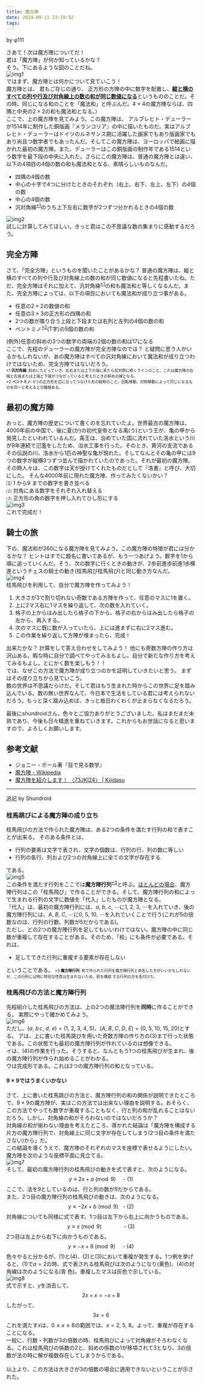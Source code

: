 ```yaml
---
title: 魔方陣
date: 2019-09-11 23:19:32
tags:
---
```


by φ111

さあて！次は魔方陣についてだ！  
君は「魔方陣」が何か知っているかな？  
そう。下にあるような図のことだね。  
![img1]()  
ではまず、魔方陣とは何かについて見ていこう！  
魔方陣とは、 君もご存じの通り、 正方形の方陣の中に数字を配置し、<u>**縦と横のすべての列や行及び対角線上の数の和が同じ数値になる**</u>というもののことだ。その時、同じになる和のことを「魔法和」と呼ぶんだ。$4\times4$の魔方陣ならば、四隅と中央の$2\times2$の和も魔法和となる。）  
ここで、上の魔方陣を見てみよう。この魔方陣は、 アルブレヒト・デューラーが1514年に制作した銅版画『メランコリア』の中に描いたものだ。実はアルブレヒト・デューラーはドイツのルネサンス期に活躍した画家でもあり版画家でもあり尚且つ数学者でもあったんだ。そしてこの魔方陣は、ヨーロッパで絵画に描かれた最初の魔方陣。また、デューラーはこの銅版画の制作年である1514という数字を最下段の中央に入れた。さらにこの魔方陣は、普通の魔方陣とは違い、以下の4項目の4個の数の和も魔法和となる、素晴らしいものなんだ。 
* 四隅の4個の数
* 中心の十字で4つに分けたときのそれぞれ（右上、右下、左上、左下）の4個の数
* 中心の4個の数
* 汎対角線<sup><a href="#1">\*1</a></sup>のうち上下左右に数字が2つずつ分かれるときの4個の数  

![img2]()  
試しに計算してみてほしい。きっと君はこの不思議な数の集まりに感動するだろう。

## 完全方陣
さて、「完全方陣」というものを聞いたことがあるかな？ 普通の魔方陣は、縦と横のすべての列や行及び対角線上の数の和が同じ数値になると先程書いたね。ただ、完全方陣はそれに加えて、汎対角線<sup><a href="#1">\*1</a></sup>の和も魔法和と等しくなるんだ。また、完全方陣によっては、以下の項目においても魔法和が成り立つ事がある。
* 任意の$2\times2$の数値の和
* 任意の$3\times3$の正方形の四隅の和
* 2つの数が隣り合う上段と下段または右列と左列の4個の数の和
* ペントミノ<sup><a href="#2">\*2</a></sup>(T字)の5個の数の和  

(例外)任意の斜めの3つの数字の両端の2個の数の和は17になる  
ここで、先程のデューラーの魔方陣が完全方陣なのでは？ と疑問に思う人がいるかもしれないが、あの魔方陣はすべての汎対角線において魔法和が成り立つわけではないため、完全方陣ではないだろう。  
<span id="1" style="font-size:x-small">\*1 **汎対角線**: 斜めにたどっていき、左右または上下の端に来たら反対側に続くラインのこと。これは魔方陣の右端と左端または上端と下端がつながっていると考えたときの斜めの線となる。  
<span id="2" style="font-size:x-small">\*2 **ペントミノ**: 5つの正方形を辺に沿ってつなげた形の総称のこと。回転移動、対称移動によって同じになるものを同一と考えると12種類ある。

## 最初の魔方陣
おっと、魔方陣の歴史について書くのを忘れていたよ。世界最古の魔方陣は、4000年前の中国で、後に夏(か)の初代皇帝となる禹(う)という王が、亀の甲から発見したといわれているんだ。禹王は、治めていた国に流れていた洛水という川が9年連続で氾濫をしたため、治水工事を行った。そのとき、黄河の支流であるその伝説の川、洛水から1匹の神聖な亀が現れた。そしてなんとその亀の甲には9つの数字が縦横3つずつ並んで描かれていたのであった。それが最初の魔方陣。その時人々は、この数字は天が授けてくれたものだとして『洛書』と呼び、大切にした。
そんな4000年前に現れた魔方陣、作ってみたくないかい？  
⑴ 1 から9 までの数字を書き並べる  
⑵ 対角にある数字をそれぞれ入れ替える  
⑶ 正方形の角の数字を押し入れてひし形にする  
![img3]()  
これで完成だ！

## 騎士の旅
下の、魔法和が260になる魔方陣を見てみよう。この魔方陣の特徴が君には分かるかな？ ヒントはすでに題名に書いてあるが、もう一つあげよう。数字を1から順に追っていくんだ。そう、次の数字に行くときの動きが、2歩前進歩前進1歩横進というチェスの騎士の動き(桂馬飛び桂馬飛び)と同じ動き方なんだ。  
![img4]()  
桂馬飛びを利用して、自分で魔方陣を作ってみよう！
1.  大きさが3で割り切れない奇数である方陣を作って、任意のマスに1を置く。
3.  上に2マス右に1マスを繰り返して、次の数を入れていく。
6.  格子の上からはみ出したら格子の下から、格子の右からはみ出したら格子の左から、再入する。
10.  次のマスに既に数が入っていたら、上には進まずに右に2マス進む。
15.  この作業を繰り返して方陣が埋まったら、完成！

出来たかな？ 計算をして答え合わせをしてみよう！ 他にも奇数方陣の作り方は沢山ある。暇な時に自分で調べてやってみるもよし。自分で新たな作り方を考えてみるもよし。とにかく数を楽しもう！！  
では、なぜこの方法で魔方陣が成り立つのかを証明していきたいと思う。 まずはその成り立ちから見ていこう。  
数の世界は不思議だらけだ。そして君はもう生まれた時からこの世界に足を踏み込んでいる。数の無い世界なんて、今日本で生活をしている君には考えられないだろう。もっと深く踏み込めば、きっと毎日わくわくが止まらなくなるだろう。

最後にshundroidさん、色々とご協力ありがとうございました。私はまだまだ未熟であり、今後も日々精進を重ねていきます。これからもお世話になると思いますので、よろしくお願いします。

## 参考文献
* ジョニー・ポール著『目で見る数学』
* [魔方陣 - Wikipedia](https://ja.wikipedia.org/wiki/%E9%AD%94%E6%96%B9%E9%99%A3)
* [魔方陣を紹介します！ 〈73JKI24〉 | Kijidasu](https://kijidasu.com/?p=14545)

------

追記 by Shundroid

### 桂馬跳びによる魔方陣の成り立ち
桂馬飛びの方法で作られた魔方陣は、ある2つの条件を満たす行列の和で表すことが出来る。
そのある条件とは、
* 行列の要素は文字で表され、文字の個数は、行列の行、列の数に等しい
* 行列の各行、列および2つの対角線上に全ての文字が存在する  

である。  
![img5]()  
この条件を満たす行列をここでは<strong>魔方陣行列</strong><sup><a href="#2">\*3</a></sup>と呼ぶ。<u>ほとんどの場合</u>、魔方陣行列はこの「桂馬飛び」で作ることができる。そして、魔方陣行列の和によって生まれる行列の文字に数値を「代入」したものが魔方陣となる。  
「代入」は、最初の魔方陣行列には、$a,\ b,\ c,\ \cdots$に$1,\ 2,\ 3,\ \cdots$を入れていき、後の魔方陣行列には、$A,\ B,\ C,\ \cdots$に$0,\ 5,\ 10,\ \cdots$を入れていくことで行う(これが5の倍数なのは、行列の行数、列数が5だからである)。  
ただし、どの2つの魔方陣行列を足してもいいわけではない。魔方陣の中に同じ数が重複して存在することがある。そのため、「和」にも条件が必要である。それは、
* 足してできた行列に重複する要素が存在しない  

ということである。
<span id="3" style="font-size:x-small">\*3 **魔方陣行列**: 和で作られた行列を魔方陣行列と命名した方がいいかもしれないが、この行列には特に特別な性質は生まれないため、和を構成 する行列の方を名付けた。

### 桂馬飛びの方法と魔方陣行列
先程紹介した桂馬飛びの方法は、上の2つの魔法陣行列を<strong>同時</strong>に作ることができる。 実際にやって確かめてみよう。  
![img6]()  
ただし、$(a,\ b\, c,\ d,\ e)=(1,\ 2,\ 3,\ 4,\ 5)$、$(A,\ B,\ C,\ D,\ E)=(0,\ 5,\ 10,\ 15,\ 20)$とする。
アは、上に書いた桂馬跳びを用いた奇数方陣の作り方の(3)まで行った状態である。この状態でも最初の魔方陣行列が作れているのは想像できる。  
イは、(4)の作業を行った。そうすると、なんともう1つの桂馬飛びが生まれ、後の魔方陣行列が作られ始めることがわかる。  
ウは完成形である。これは2つの魔方陣行列の和となっている。

#### $9\times9$ではうまくいかない
さて、上に書いた桂馬跳びの方法と、魔方陣行列の和の関係が説明できたところで、$9\times9$の魔方陣が、実はこの方法では出来ない理由を説明する。おそらく、この方法でやっても数字が重複することもなく、行と列の和が乱れることはないだろう。しかし、対角線の和がそろわないのではないだろうか？  
対角線の和が揃わない理由を考えたところ、導かれた結論は「魔方陣を構成する片方の魔方陣行列で、対角線上に同じ文字が存在してしまう(2つ目の条件を満たさない)から」だ。  
この結論を導くうえで、魔方陣のそれぞれのマスを座標で表せるようにしたい。魔方陣を次のような座標平面に見立てる。  
![img7]()  
そして、最初の魔方陣行列の桂馬飛びの動きを式で表すと、次のようになる。
$$y\equiv2x+a\pmod{9}\ \ \ \ \text{ - (1)}$$
ここで、法を9としているのは、行と列の数が9だからである。  
また、2つ目の魔方陣行列の桂馬飛びの動きは、次のようになる。
$$y\equiv-2x+b\pmod{9}\ \ \text{ - (2)}$$
対角線についても同様に式で表す。1つ目は左下から右上に向かうものである。
$$y\equiv x\pmod{9}\ \ \ \ \ \ \ \ \ \ \ \ \ \ \text{ - (3)}$$
2つ目は左上から右下に向かうものである。
$$y\equiv-x+8\pmod{9}\ \ \ \ \text{ - (4)}$$
色々やると分かるが、(1)と(4)、(2)と(3)において重複が発生する。1つ例を挙げると、(1)で$a=2$の時、式で表される桂馬飛びは次のようになり(黄色)、(4)の対角線は次のようになる(青
色)。重複したマスは灰色で示している。  
![img8]()  
式で示すと、$y$を消去して、
$$2x+x=-x+8$$
したがって、
$$3x=6$$
これを満たす$x$は、$0\leq x\leq8$の範囲では、$x=2,\ 5,\ 8$。よって、重複が存在することになる。  
一般に、行数・列数が3の倍数の時、桂馬飛びによって対角線がそろわなくなる。これは桂馬飛びの係数の2と、斜めの係数の1が移項されて3となり、3の倍数が法の時に解が複数存在してしまうからである。<br/><br/>
以上より、この方法は大きさが3の倍数の場合に適用できないということが示された。
